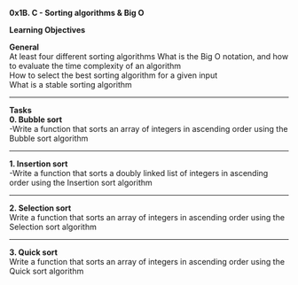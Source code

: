 **0x1B. C - Sorting algorithms & Big O**  
  
**Learning Objectives**  
  
**General**  
At least four different sorting algorithms 
What is the Big O notation, and how to evaluate the time complexity of an algorithm  
How to select the best sorting algorithm for a given input  
What is a stable sorting algorithm  
__________________________________________________________________________________________  
**Tasks**  
**0. Bubble sort**  
-Write a function that sorts an array of integers in ascending order using the Bubble sort algorithm  
__________________________________________________________________________________________  
**1. Insertion sort**  
-Write a function that sorts a doubly linked list of integers in ascending order using the Insertion sort algorithm  
__________________________________________________________________________________________  
**2. Selection sort**  
Write a function that sorts an array of integers in ascending order using the Selection sort algorithm  
__________________________________________________________________________________________  
**3. Quick sort**  
Write a function that sorts an array of integers in ascending order using the Quick sort algorithm  